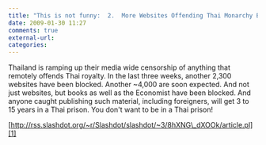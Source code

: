 ```yaml
---
title: "This is not funny:  2.  More Websites Offending Thai Monarchy Blocked  "
date: 2009-01-30 11:27
comments: true
external-url:
categories:
---
```

Thailand is ramping up their media wide censorship of anything that remotely offends Thai royalty. In the last three weeks, another 2,300 websites have been blocked. Another ~4,000 are soon expected. And not just websites, but books as well as the Economist have been blocked. And anyone caught publishing such material, including foreigners, will get 3 to 15 years in a Thai prison. You don't want to be in a Thai prison!

[http://rss.slashdot.org/~r/Slashdot/slashdot/~3/8hXNG\_dXOOk/article.pl][1]

  [1]: http://rss.slashdot.org/~r/Slashdot/slashdot/~3/8hXNG_dXOOk/article.pl
